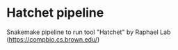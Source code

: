 # Hatchet pipeline
Snakemake pipeline to run tool "Hatchet" by Raphael Lab (https://compbio.cs.brown.edu/)
